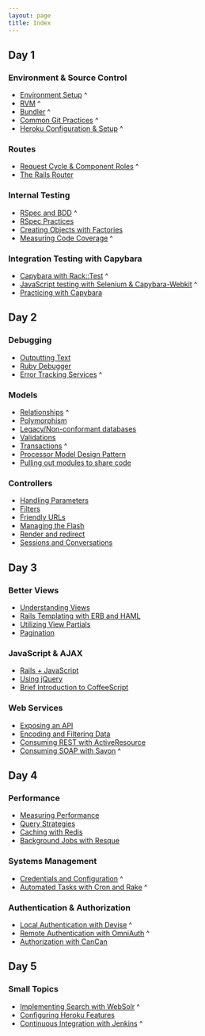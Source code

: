```yaml
---
layout: page
title: Index
---
```


## Day 1

###	Environment & Source Control

* [Environment Setup](environment/environment.html) ^
* [RVM](environment/rvm.html) ^
* [Bundler](environment/bundler.html) ^
* [Common Git Practices](environment/git_strategy.html) ^
* [Heroku Configuration & Setup](environment/heroku.html) ^

###	Routes

* [Request Cycle & Component Roles](routes/request_cycle.html) ^
* [The Rails Router](routes/router.html)

###	Internal Testing

* [RSpec and BDD](internal_testing/rspec_and_bdd.html) ^
* [RSpec Practices](internal_testing/rspec_practices.html)
* [Creating Objects with Factories](internal_testing/factories.html)
* [Measuring Code Coverage](internal_testing/code_coverage.html) ^

###	Integration Testing with Capybara

* [Capybara with Rack::Test](capybara/capybara_with_rack_test.html) ^
* [JavaScript testing with Selenium & Capybara-Webkit](capybara/capybara_with_selenium_and_webkit.html) ^
* [Practicing with Capybara](capybara/capybara_practice.html)

## Day 2

###	Debugging

* [Outputting Text](debugging/outputting_text.html)
* [Ruby Debugger](debugging/debugger.html)
* [Error Tracking Services](debugging/error_services.html) ^

###	Models

* [Relationships](models/relationships.html) ^
* [Polymorphism](models/polymorphism.html)
* [Legacy/Non-conformant databases](models/legacy_databases.html)
* [Validations](models/validations.html)
* [Transactions](models/transactions.html) ^
* [Processor Model Design Pattern](models/processor_models.html)
* [Pulling out modules to share code](models/modules.html)

###	Controllers

* [Handling Parameters](controllers/parameters.html)
* [Filters](controllers/filters.html)
* [Friendly URLs](controllers/friendly-urls.html)
* [Managing the Flash](controllers/flash.html)
* [Render and redirect](controllers/render_and_redirect.html)
* [Sessions and Conversations](controllers/sessions_and_conversations.html)

## Day 3

###	Better Views

* [Understanding Views](better_views/understanding_views.html)
* [Rails Templating with ERB and HAML](better_views/erb_and_haml.html)
* [Utilizing View Partials](better_views/view_partials.html)
* [Pagination](better_views/pagination.html)

###	JavaScript & AJAX

* [Rails + JavaScript](javascript/rails_and_javascript.html)
* [Using jQuery](javascript/jquery.html)
* [Brief Introduction to CoffeeScript](javascript/coffeescript.html) 

###	Web Services

* [Exposing an API](web_services/api.html)
* [Encoding and Filtering Data](web_services/encoding_and_filtering.html)
* [Consuming REST with ActiveResource](web_services/active_resource.html)
* [Consuming SOAP with Savon](web_services/soap.html) ^

## Day 4

### Performance

* [Measuring Performance](performance/measuring.html)
* [Query Strategies](performance/queries.html)
* [Caching with Redis](performance/caching.html)
* [Background Jobs with Resque](performance/background_jobs.html)

### Systems Management

* [Credentials and Configuration](systems/credentials_and_configuration.html) ^
* [Automated Tasks with Cron and Rake](systems/automation.html) ^

### Authentication & Authorization

* [Local Authentication with Devise](auth/local_authentication.html) ^
* [Remote Authentication with OmniAuth](auth/remote_authentication.html) ^
* [Authorization with CanCan](auth/authorization.html)

## Day 5

###	Small Topics

* [Implementing Search with WebSolr](topics/search.html) ^
* [Configuring Heroku Features](topics/heroku.html)
* [Continuous Integration with Jenkins](topics/continuous_integration.html) ^
